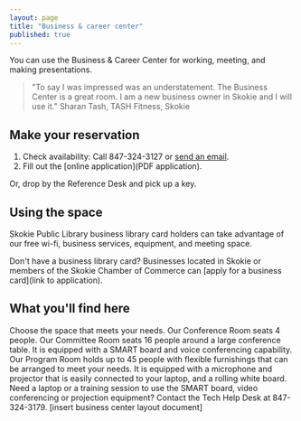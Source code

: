 ```yaml
---
layout: page
title: "Business & career center"
published: true
---
```


You can use the Business & Career Center for working, meeting, and making presentations. 

> "To say I was impressed was an understatement. The Business Center is a great room. I am a new business owner in Skokie and I will use it." Sharan Tash, TASH Fitness, Skokie

## Make your reservation

1. Check availability: Call 847-324-3127 or [send an email](jpapke@skokielibrary.info).
2. Fill out the [online application](PDF application). 

Or, drop by the Reference Desk and pick up a key. 

## Using the space
Skokie Public Library business library card holders can take advantage of our free wi-fi, business services, equipment, and meeting space. 

Don't have a business library card? Businesses located in Skokie or members of the Skokie Chamber of Commerce can [apply for a business card](link to application). 

## What you'll find here
Choose the space that meets your needs.
Our Conference Room seats 4 people.
Our Committee Room seats 16 people around a large conference table. It is equipped with a SMART board and voice conferencing capability.
Our Program Room holds up to 45 people with flexible furnishings that can be arranged to meet your needs. It is equipped with a microphone and projector that is easily connected to your laptop, and a rolling white board.  
Need a laptop or a training session to use the SMART board, video conferencing or projection equipment? Contact the Tech Help Desk at 847-324-3179.
[insert business center layout document]

